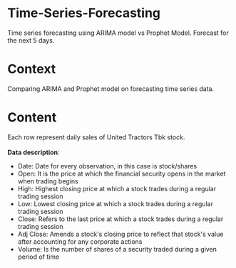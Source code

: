 # Time-Series-Forecasting
Time series forecasting using ARIMA model vs Prophet Model. Forecast for the next 5 days.

# Context
Comparing ARIMA and Prophet model on forecasting time series data.

# Content
Each row represent daily sales of United Tractors Tbk stock.
<br><br>**Data description**:
- Date: Date for every observation, in this case is stock/shares
- Open: It is the price at which the financial security opens in the market when trading begins
- High: Highest closing price at which a stock trades during a regular trading session
- Low: Lowest closing price at which a stock trades during a regular trading session
- Close: Refers to the last price at which a stock trades during a regular trading session
- Adj Close: Amends a stock's closing price to reflect that stock's value after accounting for any corporate actions
- Volume: Is the number of shares of a security traded during a given period of time
